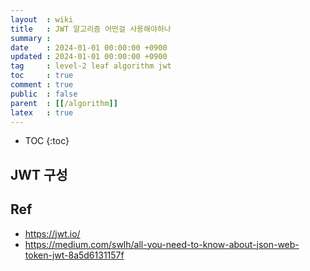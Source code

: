 ```yaml
---
layout  : wiki
title   : JWT 알고리즘 어떤걸 사용해야하나
summary :
date    : 2024-01-01 00:00:00 +0900
updated : 2024-01-01 00:00:00 +0900
tag     : level-2 leaf algorithm jwt
toc     : true
comment : true
public  : false
parent  : [[/algorithm]]
latex   : true
---
```

* TOC
{:toc}

## JWT 구성

## Ref

- https://jwt.io/
- https://medium.com/swlh/all-you-need-to-know-about-json-web-token-jwt-8a5d6131157f